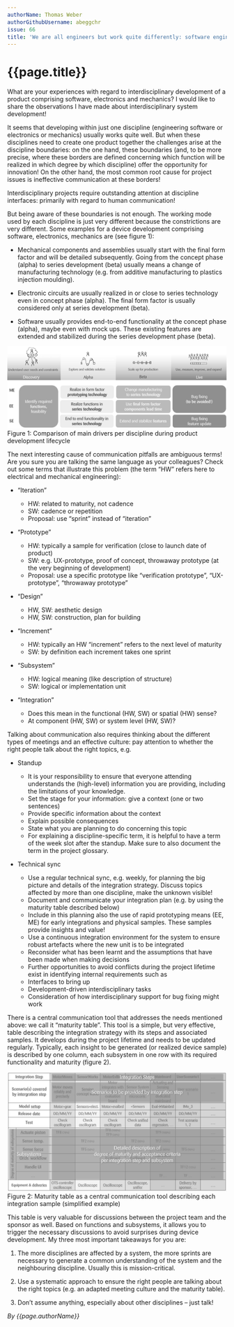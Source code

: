 ```yaml
---
authorName: Thomas Weber
authorGithubUsername: abeggchr
issue: 66
title: 'We are all engineers but work quite differently: software engineers, electronics engineers, mechanics engineers'
---
```

# {{page.title}}

What are your experiences with regard to interdisciplinary development of a product comprising software, electronics and mechanics? I would like to share the observations I have made about interdisciplinary system development!

It seems that developing within just one discipline (engineering software or electronics or mechanics) usually works quite well. But when these disciplines need to create one product together the challenges arise at the discipline boundaries: on the one hand, these boundaries (and, to be more precise, where these borders are defined concerning which function will be realized in which degree by which discipline) offer the opportunity for innovation! On the other hand, the most common root cause for project issues is ineffective communication at these borders!

Interdisciplinary projects require outstanding attention at discipline interfaces: primarily with regard to human communication!

But being aware of these boundaries is not enough. The working mode used by each discipline is just very different because the constrictions are very different. Some examples for a device development comprising software, electronics, mechanics are (see figure 1):

* Mechanical components and assemblies usually start with the final form factor and will be detailed subsequently. Going from the concept phase (alpha) to series development (beta) usually means a change of manufacturing technology (e.g. from additive manufacturing to plastics injection moulding).

* Electronic circuits are usually realized in or close to series technology even in concept phase (alpha). The final form factor is usually considered only at series development (beta).

* Software usually provides end-to-end functionality at the concept phase (alpha), maybe even with mock ups. These existing features are extended and stabilized during the series development phase (beta).

![Main Drivers](./we-are-all-engineers/Figure1_MainDrivers_gray.jpg)
Figure 1: Comparison of main drivers per discipline during product development lifecycle

The next interesting cause of communication pitfalls are ambiguous terms! Are you sure you are talking the same language as your colleagues? Check out some terms that illustrate this problem  (the term “HW” refers here to electrical and mechanical engineering):

* “Iteration”
  * HW: related to maturity, not cadence
  * SW: cadence or repetition
  * Proposal: use “sprint” instead of “iteration”

* “Prototype”
  * HW: typically a sample for verification (close to launch date of product)
  * SW: e.g. UX-prototype, proof of concept, throwaway prototype (at the very beginning of development)
  * Proposal: use a specific prototype like “verification prototype”, “UX-prototype”, “throwaway prototype” 

* “Design”
  * HW, SW: aesthetic design
  * HW, SW: construction, plan for building

* “Increment”
  * HW: typically an HW “increment” refers to the next level of maturity
  * SW: by definition each increment takes one sprint

* “Subsystem”
  * HW: logical meaning (like description of structure)
  * SW: logical or implementation unit

* “Integration”
  * Does this mean in the functional (HW, SW) or spatial (HW) sense?
  * At component (HW, SW) or system level (HW, SW)?

Talking about communication also requires thinking about the different types of meetings and an effective culture: pay attention to whether the right people talk about the right topics, e.g.

* Standup
  * It is your responsibility to ensure that everyone attending understands the (high-level) information you are providing, including the limitations of your knowledge.
  * Set the stage for your information: give a context (one or two sentences)
  * Provide specific information about the context
  * Explain possible consequences
  * State what you are planning to do concerning this topic
  * For explaining a discipline-specific term, it is helpful to have a term of the week slot after the standup. Make sure to also document the term in the project glossary.
 
* Technical sync
  * Use a regular technical sync, e.g. weekly, for planning the big picture and details of the integration strategy. Discuss topics affected by more than one discipline, make the unknown visible!
  * Document and communicate your integration plan (e.g. by using the maturity table described below) 
  * Include in this planning also the use of rapid prototyping means (EE, ME) for early integrations and physical samples.  These samples provide insights and value!
  * Use a continuous integration environment for the system to ensure robust artefacts where the new unit is to be integrated 
  * Reconsider what has been learnt and the assumptions that have been made when making decisions
  *  Further opportunities to avoid conflicts during the project lifetime exist in identifying internal requirements such as
  * Interfaces to bring up
  * Development-driven interdisciplinary tasks
  * Consideration of how interdisciplinary support for bug fixing might work

There is a central communication tool that addresses the needs mentioned above: we call it “maturity table”. This tool is a simple, but very effective, table describing the integration strategy with its steps and associated samples. It develops during the project lifetime and needs to be updated regularly. Typically, each insight to be generated (or realized device sample) is described by one column, each subsystem in one row with its required functionality and maturity (figure 2).
 
![Maturity Table](./we-are-all-engineers/Figure2_MaturityTable_gray.jpg)
Figure 2: Maturity table as a central communication tool describing each integration sample (simplified example)

This table is very valuable for discussions between the project team and the sponsor as well. Based on functions and subsystems, it allows you to trigger the necessary discussions to avoid surprises during device development.
My three most important takeaways for you are:

1.	The more disciplines are affected by a system, the more sprints are necessary to generate a common understanding of the system and the neighbouring discipline. Usually this is mission-critical.

2.	Use a systematic approach to ensure the right people are talking about the right topics (e.g. an adapted meeting culture and the maturity table).

3.	Don’t assume anything, especially about other disciplines – just talk!

*By {{page.authorName}}*